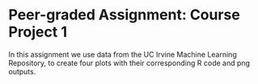 # Peer-graded Assignment: Course Project 1

In this assignment we use data from the UC Irvine Machine Learning Repository, to create four plots with their corresponding R code and png outputs.